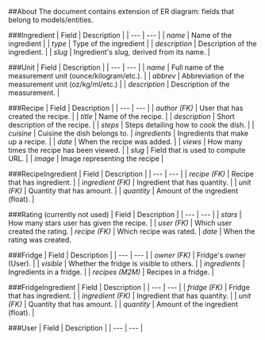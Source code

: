 ##About
The document contains extension of ER diagram: fields that belong to 
models/entities.

###Ingredient
| Field | Description |
| --- | --- |
| *name* | Name of the ingredient |
| *type* | Type of the ingredient |
| *description* | Description of the ingredient. |
| *slug* | Ingredient's slug, derived from its name. |

###Unit
| Field | Description |
| --- | --- |
| *name* | Full name of the measurement unit (ounce/kilogram/etc.). |
| *abbrev* | Abbreviation of the measurement unit (oz/kg/ml/etc.) |
| *description* | Description of the measurement. |

###Recipe
| Field | Description |
| --- | --- |
| *author (FK)* | User that has created the recipe. |
| *title* | Name of the recipe. |
| *description* | Short description of the recipe. |
| *steps* | Steps detailing how to cook the dish. |
| *cuisine* | Cuisine the dish belongs to.
| *ingredients* | Ingredients that make up a recipe. |
| *date* | When the recipe was added. |
| *views* | How many times the recipe has been viewed. |
| *slug* | Field that is used to compute URL. |
| *image* | Image representing the recipe |

###RecipeIngredient
| Field | Description |
| --- | --- |
| *recipe (FK)* | Recipe that has ingredient. |
| *ingredient (FK)* | Ingredient that has quantity. |
| *unit (FK)* | Quantity that has amount. |
| *quantity* | Amount of the ingredient (float). |

###Rating (currently not used)
| Field | Description |
| --- | --- |
| *stars* | How many stars user has given the recipe. |
| *user (FK)* | Which user created the rating.
| *recipe (FK)* | Which recipe was rated.
| *date* | When the rating was created.

###Fridge
| Field | Description |
| --- | --- |
| *owner (FK)* | Fridge's owner (User). |
| *visible* | Whether the fridge is visible to others. |
| *ingredients* | Ingredients in a fridge. |
| *recipes (M2M)* | Recipes in a fridge. |

###FridgeIngredient
| Field | Description |
| --- | --- |
| *fridge (FK)* | Fridge that has ingredient. |
| *ingredient (FK)* | Ingredient that has quantity. |
| *unit (FK)* | Quantity that has amount. |
| *quantity* | Amount of the ingredient (float). |

###User
| Field | Description |
| --- | --- |